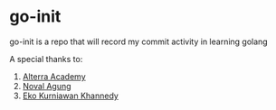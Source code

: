 # go-init

go-init is a repo that will record my commit activity in learning golang

A special thanks to:
1. [Alterra Academy](https://alta.id/)
2. [Noval Agung](https://dasarpemrogramangolang.novalagung.com/)
3. [Eko Kurniawan Khannedy](https://www.youtube.com/c/ProgrammerZamanNow)